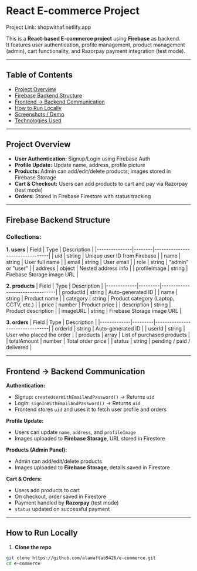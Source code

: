 
# React E-commerce Project
Project Link: shopwithaf.netlify.app

This is a **React-based E-commerce project** using **Firebase** as backend.  
It features user authentication, profile management, product management (admin), cart functionality, and Razorpay payment integration (test mode).

---

## Table of Contents
- [Project Overview](#project-overview)
- [Firebase Backend Structure](#firebase-backend-structure)
- [Frontend → Backend Communication](#frontend--backend-communication)
- [How to Run Locally](#how-to-run-locally)
- [Screenshots / Demo](#screenshots--demo)
- [Technologies Used](#technologies-used)

---

## Project Overview
- **User Authentication:** Signup/Login using Firebase Auth  
- **Profile Update:** Update name, address, profile picture  
- **Products:** Admin can add/edit/delete products; images stored in Firebase Storage  
- **Cart & Checkout:** Users can add products to cart and pay via Razorpay (test mode)  
- **Orders:** Stored in Firebase Firestore with status tracking  

---

## Firebase Backend Structure

### Collections:

**1. users**
| Field         | Type   | Description                     |
|---------------|--------|---------------------------------|
| uid           | string | Unique user ID from Firebase    |
| name          | string | User full name                  |
| email         | string | User email                      |
| role          | string | "admin" or "user"               |
| address       | object | Nested address info             |
| profileImage  | string | Firebase Storage image URL      |

**2. products**
| Field       | Type    | Description                     |
|-------------|---------|---------------------------------|
| productId   | string  | Auto-generated ID               |
| name        | string  | Product name                    |
| category    | string  | Product category (Laptop, CCTV, etc.) |
| price       | number  | Product price                   |
| description | string  | Product description             |
| imageURL    | string  | Firebase Storage image URL      |

**3. orders**
| Field       | Type    | Description                     |
|-------------|---------|---------------------------------|
| orderId     | string  | Auto-generated ID               |
| userId      | string  | User who placed the order       |
| products    | array   | List of purchased products      |
| totalAmount | number  | Total order price               |
| status      | string  | pending / paid / delivered      |

---

## Frontend → Backend Communication

**Authentication:**
- Signup: `createUserWithEmailAndPassword()` → Returns `uid`
- Login: `signInWithEmailAndPassword()` → Returns `uid`
- Frontend stores `uid` and uses it to fetch user profile and orders

**Profile Update:**
- Users can update `name`, `address`, and `profileImage`  
- Images uploaded to **Firebase Storage**, URL stored in Firestore

**Products (Admin Panel):**
- Admin can add/edit/delete products  
- Images uploaded to **Firebase Storage**, details saved in Firestore  

**Cart & Orders:**
- Users add products to cart  
- On checkout, order saved in Firestore  
- Payment handled by **Razorpay** (test mode)  
- `status` updated on successful payment

---

## How to Run Locally

1. **Clone the repo**
```bash
git clone https://github.com/alamaftab9426/e-commerce.git
cd e-commerce
